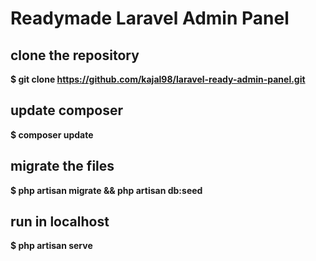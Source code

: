 # Readymade Laravel Admin Panel

## clone the repository
<strong>$ git clone https://github.com/kajal98/laravel-ready-admin-panel.git</strong>

## update composer
<strong>$ composer update</strong>

## migrate the files
<strong>$ php artisan migrate && php artisan db:seed</strong>

## run in localhost
<strong>$ php artisan serve</strong>